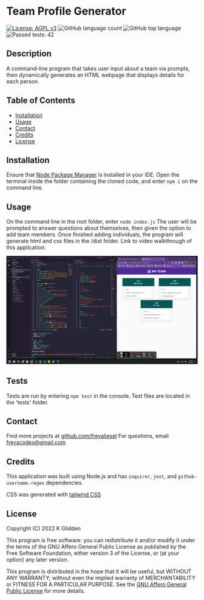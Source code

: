 # Team Profile Generator

[![License: AGPL v3](https://img.shields.io/badge/License-AGPL_v3-blue.svg)](https://www.gnu.org/licenses/agpl-3.0)
![GitHub language count](https://img.shields.io/github/languages/count/freyaliesel/Team-Profile-Generator)
![GitHub top language](https://img.shields.io/github/languages/top/freyaliesel/Team-Profile-Generator)
![Passed tests: 42](https://img.shields.io/badge/passed%20tests-42-green)

## Description

A command-line program that takes user input about a team via prompts, then dynamically generates an HTML webpage that displays details for each person.

## Table of Contents

- [Installation](#installation)
- [Usage](#usage)
- [Contact](#contact)
- [Credits](#credits)
- [License](#license)

## Installation

Ensure that [Node Package Manager](https://www.npmjs.com/) is installed in your IDE. Open the terminal inside the folder containing the cloned code, and enter `npm i` on the command line.

## Usage

On the command line in the root folder, enter `node index.js`
The user will be prompted to answer questions about themselves, then given the option to add team members. Once finished adding individuals, the program will generate html and css files in the /dist folder. Link to video walkthrough of this application: 

[![Preview of application in use](./assets/Team%20Profile%20Generator%20Preview.png)](https://youtu.be/Zce-VeruIAQ)

## Tests

Tests are run by entering `npm test` in the console.
Test files are located in the 'tests' folder.

## Contact

Find more projects at [github.com/freyaliesel](https://github.com/freyaliesel)
For questions, email [freyacodes@gmail.com](mailto:freyacodes@gmail.com)

## Credits

This application was built using Node.js and has `inquirer`, `jest`, and `github-username-regex` dependencies.

CSS was generated with [tailwind CSS](https://tailwindcss.com/)

## License

Copyright (C) 2022 K Glidden

This program is free software: you can redistribute it and/or modify it under the terms of the GNU Affero General Public License as published by the Free Software Foundation, either version 3 of the License, or (at your option) any later version.

This program is distributed in the hope that it will be useful, but WITHOUT ANY WARRANTY; without even the implied warranty of MERCHANTABILITY or FITNESS FOR A PARTICULAR PURPOSE.  See the [GNU Affero General Public License](https://www.gnu.org/licenses/agpl-3.0) for more details.
